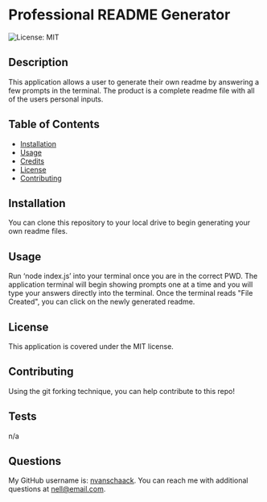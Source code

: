 # Professional README Generator
  ![License: MIT](https://img.shields.io/badge/License-MIT-yellow.svg)

## Description
This application allows a user to generate their own readme by answering a few prompts in the terminal. The product is a complete readme file with all of the users personal inputs.

## Table of Contents 
- [Installation](#installation)
- [Usage](#usage)
- [Credits](#credits)
- [License](#license)
- [Contributing](#contributing)

## Installation
You can clone this repository to your local drive to begin generating your own readme files.

## Usage
Run ‘node index.js’ into your terminal once you are in the correct PWD. The application terminal will begin showing prompts one at a time and you will type your answers directly into the terminal. Once the terminal reads "File Created", you can click on the newly generated readme.

## License
  
  This application is covered under the MIT license.

## Contributing

Using the git forking technique, you can help contribute to this repo!

## Tests

n/a

## Questions

My GitHub username is: [nvanschaack](https://github.com/nvanschaack).
You can reach me with additional questions at nell@email.com.

